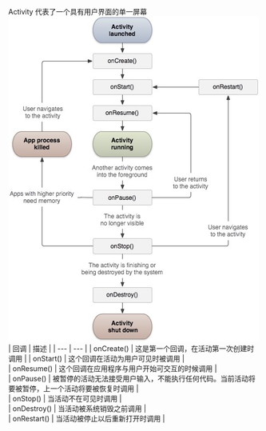 Activity 代表了一个具有用户界面的单一屏幕  
![Activity 生命周期](https://github.com/ZhengyuanHan/CS/blob/main/img/activity%E7%94%9F%E5%91%BD%E5%91%A8%E6%9C%9F.png)
| 回调 | 描述 |
| --- | --- |
| onCreate() | 这是第一个回调，在活动第一次创建时调用 |
| onStart() | 这个回调在活动为用户可见时被调用 |  
| onResume() | 这个回调在应用程序与用户开始可交互的时候调用 |  
| onPause() | 被暂停的活动无法接受用户输入，不能执行任何代码。当前活动将要被暂停，上一个活动将要被恢复时调用 |  
| onStop() | 当活动不在可见时调用 |  
| onDestroy() | 当活动被系统销毁之前调用 |  
| onRestart() | 当活动被停止以后重新打开时调用 |  
